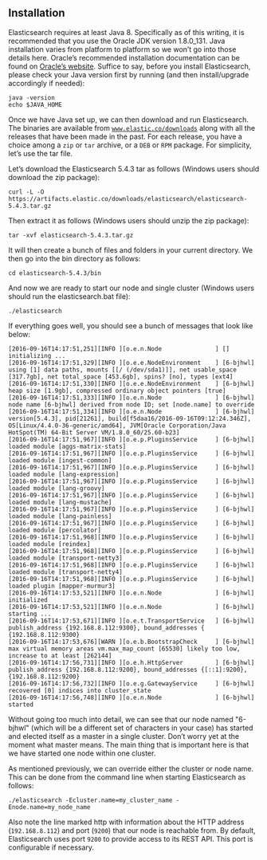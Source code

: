 ## Installation

Elasticsearch requires at least Java 8. Specifically as of this writing, it is recommended that you use the Oracle JDK version 1.8.0_131. Java installation varies from platform to platform so we won’t go into those details here. Oracle’s recommended installation documentation can be found on [Oracle’s website](http://docs.oracle.com/javase/8/docs/technotes/guides/install/install_overview.html). Suffice to say, before you install Elasticsearch, please check your Java version first by running (and then install/upgrade accordingly if needed):
    
    
    java -version
    echo $JAVA_HOME

Once we have Java set up, we can then download and run Elasticsearch. The binaries are available from [`www.elastic.co/downloads`](http://www.elastic.co/downloads) along with all the releases that have been made in the past. For each release, you have a choice among a `zip` or `tar` archive, or a `DEB` or `RPM` package. For simplicity, let’s use the tar file.

Let’s download the Elasticsearch 5.4.3 tar as follows (Windows users should download the zip package):
    
    
    curl -L -O https://artifacts.elastic.co/downloads/elasticsearch/elasticsearch-5.4.3.tar.gz

Then extract it as follows (Windows users should unzip the zip package):
    
    
    tar -xvf elasticsearch-5.4.3.tar.gz

It will then create a bunch of files and folders in your current directory. We then go into the bin directory as follows:
    
    
    cd elasticsearch-5.4.3/bin

And now we are ready to start our node and single cluster (Windows users should run the elasticsearch.bat file):
    
    
    ./elasticsearch

If everything goes well, you should see a bunch of messages that look like below:
    
    
    [2016-09-16T14:17:51,251][INFO ][o.e.n.Node               ] [] initializing ...
    [2016-09-16T14:17:51,329][INFO ][o.e.e.NodeEnvironment    ] [6-bjhwl] using [1] data paths, mounts [[/ (/dev/sda1)]], net usable_space [317.7gb], net total_space [453.6gb], spins? [no], types [ext4]
    [2016-09-16T14:17:51,330][INFO ][o.e.e.NodeEnvironment    ] [6-bjhwl] heap size [1.9gb], compressed ordinary object pointers [true]
    [2016-09-16T14:17:51,333][INFO ][o.e.n.Node               ] [6-bjhwl] node name [6-bjhwl] derived from node ID; set [node.name] to override
    [2016-09-16T14:17:51,334][INFO ][o.e.n.Node               ] [6-bjhwl] version[5.4.3], pid[21261], build[f5daa16/2016-09-16T09:12:24.346Z], OS[Linux/4.4.0-36-generic/amd64], JVM[Oracle Corporation/Java HotSpot(TM) 64-Bit Server VM/1.8.0_60/25.60-b23]
    [2016-09-16T14:17:51,967][INFO ][o.e.p.PluginsService     ] [6-bjhwl] loaded module [aggs-matrix-stats]
    [2016-09-16T14:17:51,967][INFO ][o.e.p.PluginsService     ] [6-bjhwl] loaded module [ingest-common]
    [2016-09-16T14:17:51,967][INFO ][o.e.p.PluginsService     ] [6-bjhwl] loaded module [lang-expression]
    [2016-09-16T14:17:51,967][INFO ][o.e.p.PluginsService     ] [6-bjhwl] loaded module [lang-groovy]
    [2016-09-16T14:17:51,967][INFO ][o.e.p.PluginsService     ] [6-bjhwl] loaded module [lang-mustache]
    [2016-09-16T14:17:51,967][INFO ][o.e.p.PluginsService     ] [6-bjhwl] loaded module [lang-painless]
    [2016-09-16T14:17:51,967][INFO ][o.e.p.PluginsService     ] [6-bjhwl] loaded module [percolator]
    [2016-09-16T14:17:51,968][INFO ][o.e.p.PluginsService     ] [6-bjhwl] loaded module [reindex]
    [2016-09-16T14:17:51,968][INFO ][o.e.p.PluginsService     ] [6-bjhwl] loaded module [transport-netty3]
    [2016-09-16T14:17:51,968][INFO ][o.e.p.PluginsService     ] [6-bjhwl] loaded module [transport-netty4]
    [2016-09-16T14:17:51,968][INFO ][o.e.p.PluginsService     ] [6-bjhwl] loaded plugin [mapper-murmur3]
    [2016-09-16T14:17:53,521][INFO ][o.e.n.Node               ] [6-bjhwl] initialized
    [2016-09-16T14:17:53,521][INFO ][o.e.n.Node               ] [6-bjhwl] starting ...
    [2016-09-16T14:17:53,671][INFO ][o.e.t.TransportService   ] [6-bjhwl] publish_address {192.168.8.112:9300}, bound_addresses { {192.168.8.112:9300}
    [2016-09-16T14:17:53,676][WARN ][o.e.b.BootstrapCheck     ] [6-bjhwl] max virtual memory areas vm.max_map_count [65530] likely too low, increase to at least [262144]
    [2016-09-16T14:17:56,731][INFO ][o.e.h.HttpServer         ] [6-bjhwl] publish_address {192.168.8.112:9200}, bound_addresses {[::1]:9200}, {192.168.8.112:9200}
    [2016-09-16T14:17:56,732][INFO ][o.e.g.GatewayService     ] [6-bjhwl] recovered [0] indices into cluster_state
    [2016-09-16T14:17:56,748][INFO ][o.e.n.Node               ] [6-bjhwl] started

Without going too much into detail, we can see that our node named "6-bjhwl" (which will be a different set of characters in your case) has started and elected itself as a master in a single cluster. Don’t worry yet at the moment what master means. The main thing that is important here is that we have started one node within one cluster.

As mentioned previously, we can override either the cluster or node name. This can be done from the command line when starting Elasticsearch as follows:
    
    
    ./elasticsearch -Ecluster.name=my_cluster_name -Enode.name=my_node_name

Also note the line marked http with information about the HTTP address (`192.168.8.112`) and port (`9200`) that our node is reachable from. By default, Elasticsearch uses port `9200` to provide access to its REST API. This port is configurable if necessary.

